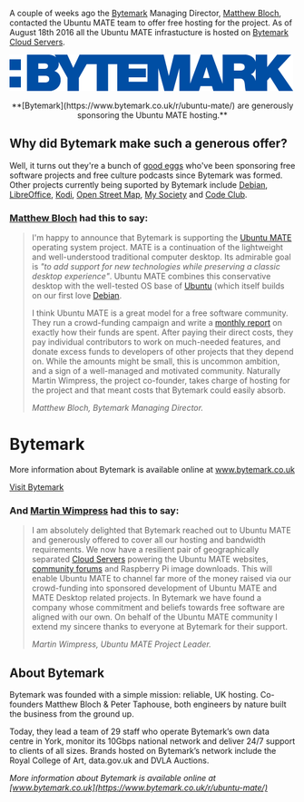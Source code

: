 <!--
.. title: Bytemark sponsor Ubuntu MATE
.. slug: bytemark-sponsor-ubuntu-mate
.. date: 2016-08-24 13:30:00 UTC
.. tags: Ubuntu,MATE,Bytemark,sponsor,hosting,bandwidth,private,Cloud Servers
.. link: https://www.bytemark.co.uk/r/ubuntu-mate
.. description: Bytemark sponsor Ubuntu MATE hosting and bandwidth
.. type: text
.. author: Martin Wimpress
-->

A couple of weeks ago the [Bytemark](https://www.bytemark.co.uk/r/ubuntu-mate/) Managing Director,
[Matthew Bloch](https://twitter.com/matthewbloch), contacted the Ubuntu
MATE team to offer free hosting for the project. As of August 18th 2016
all the Ubuntu MATE infrastucture is hosted on [Bytemark Cloud Servers](https://www.bytemark.co.uk/cloud/).

<a href="https://www.bytemark.co.uk/r/ubuntu-mate/"><img class="centered" src="/images/sponsors/bytemark-large.png" alt="Bytemark" /></a>
<div align="center">**[Bytemark](https://www.bytemark.co.uk/r/ubuntu-mate/) are
generously sponsoring the Ubuntu MATE hosting.**</div>

## Why did Bytemark make such a generous offer?

Well, it turns out they're a bunch of [good
eggs](https://www.vocabulary.com/dictionary/good%20egg) who've been
sponsoring free software projects and free culture podcasts since
Bytemark was formed. Other projects currently being suported by
Bytemark include [Debian](https://www.debian.org/),
[LibreOffice](http://www.libreoffice.org/), [Kodi](http://kodi.tv/),
[Open Street Map](http://www.openstreetmap.org/), [My
Society](https://www.mysociety.org/) and [Code
Club](https://www.codeclub.org.uk/).

### [Matthew Bloch](https://twitter.com/matthewbloch) had this to say:

> I'm happy to announce that Bytemark is supporting the [Ubuntu MATE](https://ubuntu-mate.org/what-is-ubuntu-mate/) operating system
> project. MATE is a continuation of the lightweight and well-understood
> traditional computer desktop. Its admirable goal is *"to add support
> for new technologies while preserving a classic desktop experience"*.
> Ubuntu MATE combines this conservative desktop with the well-tested OS
> base of [Ubuntu](https://www.ubuntu.com) (which itself builds on our
> first love [Debian](https://www.debian.org).
>
> I think Ubuntu MATE is a great model for a free software community.
> They run a crowd-funding campaign and write a [monthly report](https://ubuntu-mate.org/blog/ubuntu-mate-july-2016-supporters/)
> on exactly how their funds are spent. After paying their direct costs,
> they pay individual contributors to work on much-needed features, and
> donate excess funds to developers of other projects that they depend
> on. While the amounts might be small, this is uncommon ambition, and a
> sign of a well-managed and motivated community. Naturally Martin Wimpress,
> the project co-founder, takes charge of hosting for the project and
> that meant costs that Bytemark could easily absorb.
>
> *Matthew Bloch, Bytemark Managing Director.*

<div class="bs-component">
    <div class="jumbotron">
        <h1>Bytemark</h1>
        <p>More information about Bytemark is available online at <a href="https://www.bytemark.co.uk/r/ubuntu-mate/">www.bytemark.co.uk</a></p>
        <a href="https://www.bytemark.co.uk/r/ubuntu-mate/" class="btn btn-primary btn-lg">Visit Bytemark</a>
        </p>
    </div>
</div>

### And [Martin Wimpress](https://twitter.com/m_wimpress) had this to say:

> I am absolutely delighted that Bytemark reached out to Ubuntu MATE and
> generously offered to cover all our hosting and bandwidth requirements.
> We now have a resilient pair of geographically separated [Cloud Servers](https://www.bytemark.co.uk/cloud/)
> powering the Ubuntu MATE websites, [community forums](https://ubuntu-mate.community) and Raspberry Pi
> image downloads. This will enable Ubuntu MATE to channel far more of
> the money raised via our crowd-funding into sponsored development of
> Ubuntu MATE and MATE Desktop related projects. In Bytemark we have
> found a company whose commitment and beliefs towards free software are
> aligned with our own. On behalf of the Ubuntu MATE community I extend
> my sincere thanks to everyone at Bytemark for their support.
>
> *Martin Wimpress, Ubuntu MATE Project Leader.*

## About Bytemark

Bytemark was founded with a simple mission: reliable, UK hosting.
Co-founders Matthew Bloch & Peter Taphouse, both engineers by nature
built the business from the ground up.

Today, they lead a team of 29 staff who operate Bytemark’s own data
centre in York, monitor its 10Gbps national network and deliver 24/7
support to clients of all sizes. Brands hosted on Bytemark’s network
include the Royal College of Art, data.gov.uk and DVLA Auctions.

*More information about Bytemark is available online at [www.bytemark.co.uk](https://www.bytemark.co.uk/r/ubuntu-mate/)*